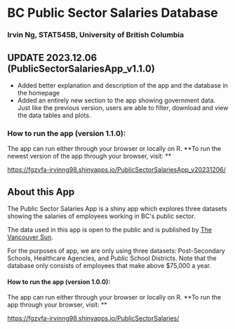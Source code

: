 # BC Public Sector Salaries Database
### Irvin Ng, STAT545B, University of British Columbia

## UPDATE 2023.12.06 (PublicSectorSalariesApp_v1.1.0)
- Added better explanation and description of the app and the database in the homepage
- Added an entirely new section to the app showing government data. Just like the previous version, users are able to filter, download and view the data tables and plots.

### How to run the app (version 1.1.0):
The app can run either through your browser or locally on R.
**To run the newest version of the app through your browser, visit: **

https://fgzvfa-irvinng98.shinyapps.io/PublicSectorSalariesApp_v20231206/


## About this App

The Public Sector Salaries App is a shiny app which explores three datasets showing the salaries of employees working in BC's public sector. 

The data used in this app is open to the public and is published by [The Vancouver Sun](https://github.com/vs-postmedia/public-sector-salary-data.git).

For the purposes of app, we are only using three datasets: Post-Secondary Schools, Healthcare Agencies, and Public School Districts. Note that the database only consists of employees that make above $75,000 a year.

#### How to run the app (version 1.0.0):
The app can run either through your browser or locally on R.
**To run the app through your browser, visit: **

https://fgzvfa-irvinng98.shinyapps.io/PublicSectorSalaries/
